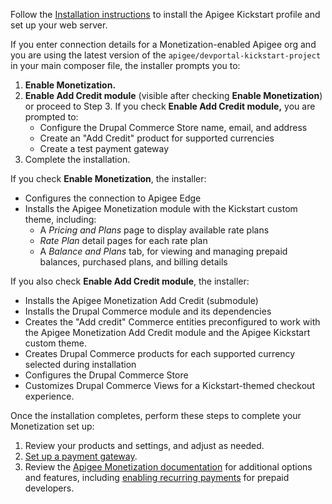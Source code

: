 Follow the [Installation instructions](https://www.drupal.org/docs/8/modules/apigee-developer-portal-kickstart/get-started-with-kickstart#s-installation-instructions) to install the Apigee Kickstart profile and set up your web server.

If you enter connection details for a Monetization-enabled Apigee org and you are using the latest version of the `apigee/devportal-kickstart-project` in your main composer file, the installer prompts you to:

1. **Enable Monetization.**
2. **Enable Add Credit module** (visible after checking **Enable Monetization**) or proceed to Step 3\. If you check **Enable Add Credit module,** you are prompted to:  
   * Configure the Drupal Commerce Store name, email, and address  
   * Create an "Add Credit" product for supported currencies  
   * Create a test payment gateway
3. Complete the installation.

If you check **Enable Monetization**, the installer:

* Configures the connection to Apigee Edge
* Installs the Apigee Monetization module with the Kickstart custom theme, including:  
   * A _Pricing and Plans_ page to display available rate plans  
   * _Rate Plan_ detail pages for each rate plan  
   * A _Balance and Plans_ tab, for viewing and managing prepaid balances, purchased plans, and billing details

If you also check **Enable Add Credit module**, the installer:

* Installs the Apigee Monetization Add Credit (submodule)
* Installs the Drupal Commerce module and its dependencies
* Creates the "Add credit" Commerce entities preconfigured to work with the Apigee Monetization Add Credit module and the Apigee Kickstart custom theme.
* Creates Drupal Commerce products for each supported currency selected during installation
* Configures the Drupal Commerce Store
* Customizes Drupal Commerce Views for a Kickstart-themed checkout experience.

Once the installation completes, perform these steps to complete your Monetization set up:

1. Review your products and settings, and adjust as needed.
2. [Set up a payment gateway](https://www.drupal.org/docs/8/modules/apigee-monetization/manage-payment-gateways).
3. Review the [Apigee Monetization documentation](https://www.drupal.org/docs/8/modules/apigee-monetization) for additional options and features, including [enabling recurring payments](https://www.drupal.org/docs/contributed-modules/apigee-monetization/enable-recurring-payments) for prepaid developers.